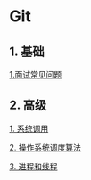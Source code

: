 # Git

## 1. 基础



[1.面试常见问题](/Git/面经.md)







## 2. 高级

[1. 系统调用](/Os/操作系统/系统调用.md)

[2. 操作系统调度算法](/Os/操作系统/操作系统调度算法.md)

[3. 进程和线程](/Os/操作系统/进程和线程.md)


